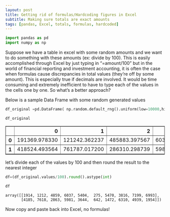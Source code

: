 ```yaml
---
layout: post
title: Getting rid of formulas/Hardcoding figures in Excel
subtitle: Making sure totals are exact amounts
tags: [pandas, Excel, totals, formulas, hardcoded]
---
```



```python
import pandas as pd
import numpy as np
```

Suppose we have a table in excel with some random amounts and we want to do something with these amounts (ex: divide by 100). This is easily accomplished through Excel by just typing in “=amount/100” but in the world of financial reporting and investment accounting, it is often the case when formulas cause discrepancies in total values (they’re off by some amount). This is especially true if decimals are involved. It would be time consuming and extremely inefficient to have to type each of the values in the cells one by one. So what’s a better approach?

Below is a sample Data Frame with some random generated values


```python
df_original =pd.DataFrame( np.random.default_rng().uniform(low=10000,high=1000000,size=[2,10]))
```


```python
df_original
```




<div>
<style scoped>
    .dataframe tbody tr th:only-of-type {
        vertical-align: middle;
    }

    .dataframe tbody tr th {
        vertical-align: top;
    }

    .dataframe thead th {
        text-align: right;
    }
</style>
<table border="1" class="dataframe">
  <thead>
    <tr style="text-align: right;">
      <th></th>
      <th>0</th>
      <th>1</th>
      <th>2</th>
      <th>3</th>
      <th>4</th>
      <th>5</th>
      <th>6</th>
      <th>7</th>
      <th>8</th>
      <th>9</th>
    </tr>
  </thead>
  <tbody>
    <tr>
      <th>0</th>
      <td>191369.978330</td>
      <td>121242.362237</td>
      <td>485883.397567</td>
      <td>603730.730501</td>
      <td>540357.931392</td>
      <td>27475.613959</td>
      <td>547006.443044</td>
      <td>381619.857707</td>
      <td>719874.293255</td>
      <td>699297.825726</td>
    </tr>
    <tr>
      <th>1</th>
      <td>418524.493564</td>
      <td>761787.017200</td>
      <td>286310.298739</td>
      <td>598051.090853</td>
      <td>364419.574655</td>
      <td>64238.916384</td>
      <td>147163.925716</td>
      <td>631048.106704</td>
      <td>493904.806204</td>
      <td>195402.148564</td>
    </tr>
  </tbody>
</table>
</div>



let’s divide each of the values by 100 and then round the result to the nearest integer


```python
df=(df_original.values/100).round().astype(int)
```


```python
df
```




    array([[1914, 1212, 4859, 6037, 5404,  275, 5470, 3816, 7199, 6993],
           [4185, 7618, 2863, 5981, 3644,  642, 1472, 6310, 4939, 1954]])



Now copy and paste back into Excel, no formulas!
